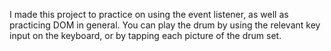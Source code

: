 I made this project to practice on using the event listener, as well as practicing DOM in general.
You can play the drum by using the relevant key input on the keyboard, or by tapping each picture of the drum set.